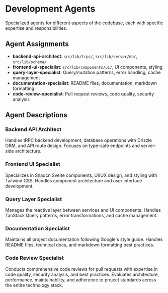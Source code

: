 # Development Agents

Specialized agents for different aspects of the codebase, each with specific expertise and responsibilities.

## Agent Assignments

- **backend-api-architect**: `src/lib/trpc/`, `src/lib/server/db/`, `src/lib/schema/`
- **frontend-ui-specialist**: `src/lib/components/ui/`, UI components, styling
- **query-layer-specialist**: Query/mutation patterns, error handling, cache management
- **documentation-specialist**: README files, documentation, markdown formatting
- **code-review-specialist**: Pull request reviews, code quality, security analysis

## Agent Descriptions

### Backend API Architect

Handles tRPC backend development, database operations with Drizzle ORM, and API route design. Focuses on type-safe endpoints and server-side architecture.

### Frontend UI Specialist

Specializes in Shadcn Svelte components, UI/UX design, and styling with Tailwind CSS. Handles component architecture and user interface development.

### Query Layer Specialist

Manages the reactive layer between services and UI components. Handles TanStack Query patterns, error transformations, and cache management.

### Documentation Specialist

Maintains all project documentation following Google's style guide. Handles README files, technical docs, and markdown formatting best practices.

### Code Review Specialist

Conducts comprehensive code reviews for pull requests with expertise in code quality, security analysis, and best practices. Evaluates architecture, performance, maintainability, and adherence to project standards across the entire technology stack.
